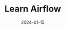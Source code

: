 ---
title: Learn Airflow
summary: Easily learn Airflow in 10 minutes!
date: 2024-01-15
type: docs
math: false
tags:
  - Airflow
image:
  caption: 'Embed rich media such as videos and LaTeX math'
---